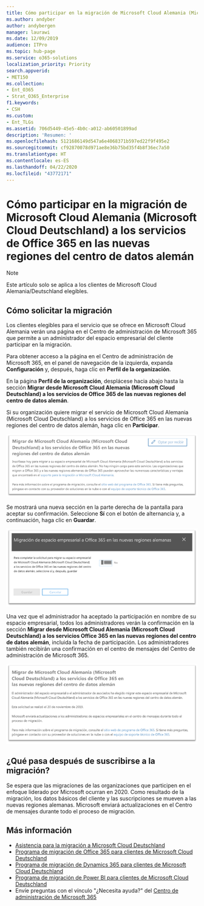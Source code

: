 ```yaml
---
title: Cómo participar en la migración de Microsoft Cloud Alemania (Microsoft Cloud Deutschland) a los servicios de Office 365 en las nuevas regiones del centro de datos alemán
ms.author: andyber
author: andybergen
manager: laurawi
ms.date: 12/09/2019
audience: ITPro
ms.topic: hub-page
ms.service: o365-solutions
localization_priority: Priority
search.appverid:
- MET150
ms.collection:
- Ent_O365
- Strat_O365_Enterprise
f1.keywords:
- CSH
ms.custom:
- Ent_TLGs
ms.assetid: 706d5449-45e5-4b0c-a012-ab60501899ad
description: 'Resumen: '
ms.openlocfilehash: 5121686149d547a6e4068371b597ed22f9f495e2
ms.sourcegitcommit: cf92870078d971ae8e36b75bd35f4b8f36ec7a50
ms.translationtype: HT
ms.contentlocale: es-ES
ms.lasthandoff: 04/22/2020
ms.locfileid: "43772171"
---
```

# <a name="how-to-opt-in-for-migration-from-microsoft-cloud-germany-microsoft-cloud-deutschland-to-office-365-services-in-the-new-german-datacenter-regions"></a>Cómo participar en la migración de Microsoft Cloud Alemania (Microsoft Cloud Deutschland) a los servicios de Office 365 en las nuevas regiones del centro de datos alemán

>[!Note]
>Este artículo solo se aplica a los clientes de Microsoft Cloud Alemania/Deutschland elegibles.
>

## <a name="how-to-request-migration"></a>Cómo solicitar la migración

Los clientes elegibles para el servicio que se ofrece en Microsoft Cloud Alemania verán una página en el Centro de administración de Microsoft 365 que permite a un administrador del espacio empresarial del cliente participar en la migración.

Para obtener acceso a la página en el Centro de administración de Microsoft 365, en el panel de navegación de la izquierda, expanda **Configuración** y, después, haga clic en **Perfil de la organización**.

En la página **Perfil de la organización**, desplácese hacia abajo hasta la sección **Migrar desde Microsoft Cloud Alemania (Microsoft Cloud Deutschland) a los servicios de Office 365 de las nuevas regiones del centro de datos alemán**.

Si su organización quiere migrar el servicio de Microsoft Cloud Alemania (Microsoft Cloud Deutschland) a los servicios de Office 365 en las nuevas regiones del centro de datos alemán, haga clic en **Participar**.
 
![Introducción a la participación](./media/ms-cloud-germany-migration-opt-in/tenant-migration.png)

Se mostrará una nueva sección en la parte derecha de la pantalla para aceptar su confirmación. Seleccione **Sí** con el botón de alternancia y, a continuación, haga clic en **Guardar**.
 
![Aceptación de la participación](./media/ms-cloud-germany-migration-opt-in/tenant-migration-new-regions.png)

Una vez que el administrador ha aceptado la participación en nombre de su espacio empresarial, todos los administradores verán la confirmación en la sección **Migrar desde Microsoft Cloud Alemania (Microsoft Cloud Deutschland) a los servicios Office 365 en las nuevas regiones del centro de datos alemán**, incluida la fecha de participación. Los administradores también recibirán una confirmación en el centro de mensajes del Centro de administración de Microsoft 365. 
 
![Confirmación de participación](./media/ms-cloud-germany-migration-opt-in/tenant-migration2.png)

## <a name="what-happens-after-opting-in-for-migration"></a>¿Qué pasa después de suscribirse a la migración?

Se espera que las migraciones de las organizaciones que participen en el enfoque liderado por Microsoft ocurran en 2020.  Como resultado de la migración, los datos básicos del cliente y las suscripciones se mueven a las nuevas regiones alemanas.  Microsoft enviará actualizaciones en el Centro de mensajes durante todo el proceso de migración.

## <a name="more-information"></a>Más información

- [Asistencia para la migración a Microsoft Cloud Deutschland](https://aka.ms/germanymigrateassist)
- [Programa de migración de Office 365 para clientes de Microsoft Cloud Deutschland](https://aka.ms/office365germanymove)
- [Programa de migración de Dynamics 365 para clientes de Microsoft Cloud Deutschland](https://aka.ms/d365ceoptin)
- [Programa de migración de Power BI para clientes de Microsoft Cloud Deutschland](https://aka.ms/pbioptin)
- Envíe preguntas con el vínculo "¿Necesita ayuda?" del [Centro de administración de Microsoft 365](https://portal.office.de/)
